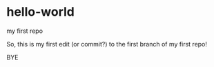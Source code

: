 # hello-world
my first repo

So, this is my first edit (or commit?) to the first branch of my first repo!

BYE
